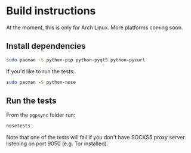 # Build instructions

At the moment, this is only for Arch Linux. More platforms coming soon.

## Install dependencies

```sh
sudo pacman -S python-pip python-pyqt5 python-pycurl
```

If you'd like to run the tests:

```sh
sudo pacman -S python-nose
```

## Run the tests

From the `pgpsync` folder run:

```sh
nosetests
```

Note that one of the tests will fail if you don't have SOCKS5 proxy server listening on port 9050 (e.g. Tor installed).
